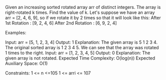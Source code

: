 
Given an increasing sorted rotated array arr of distinct integers. The array is right-rotated k times. Find the value of k.
Let's suppose we have an array arr = [2, 4, 6, 9], so if we rotate it by 2 times so that it will look like this:
After 1st Rotation : [9, 2, 4, 6]
After 2nd Rotation : [6, 9, 2, 4]

Examples:

Input: arr = [5, 1, 2, 3, 4]
Output: 1
Explanation: The given array is 5 1 2 3 4. The original sorted array is 1 2 3 4 5. We can see that the array was rotated 1 times to the right.
Input: arr = [1, 2, 3, 4, 5]
Output: 0
Explanation: The given array is not rotated.
Expected Time Complexity: O(log(n))
Expected Auxiliary Space: O(1)

Constraints:
1 <= n <=105
1 <= arri <= 107

